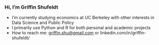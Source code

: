 <h3> Hi, I’m Griffin Shufeldt </h3>

- I’m currently studying economics at UC Berkeley with other interests in Data Science and Public Policy
- I primarily use Python and R for both personal and academic projects
- How to reach me: griffin.shu@gmail.com or linkedin.com/in/griffin-shufeldt/
